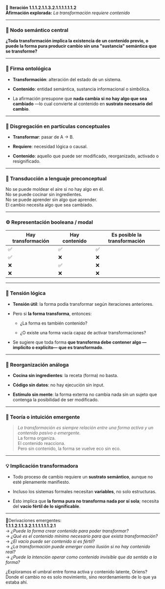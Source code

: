 🔁 **Iteración 1.1.1.2.1.1.3.2.1.1.1.1.1.1.2**  
**Afirmación explorada:** _La transformación requiere contenido_

---

### 🧷 Nodo semántico central

**¿Toda transformación implica la existencia de un contenido previo, o puede la forma pura producir cambio sin una "sustancia" semántica que se transforme?**

---

### 🧬 Firma ontológica

- **Transformación**: alteración del estado de un sistema.
    
- **Contenido**: entidad semántica, sustancia informacional o simbólica.
    
- La afirmación presupone que **nada cambia si no hay algo que sea cambiado** —lo cual convierte al contenido en **sustrato necesario del cambio**.
    

---

### 🧩 Disgregación en partículas conceptuales

- **Transformar**: pasar de A → B.
    
- **Requiere**: necesidad lógica o causal.
    
- **Contenido**: aquello que puede ser modificado, reorganizado, activado o resignificado.
    

---

### 🧒 Transducción a lenguaje preconceptual

No se puede moldear el aire si no hay algo en él.  
No se puede cocinar sin ingredientes.  
No se puede aprender sin algo que aprender.  
El cambio necesita algo que sea cambiado.

---

### ⚙️ Representación booleana / modal

|Hay transformación|Hay contenido|Es posible la transformación|
|---|---|---|
|✅|✅|✅|
|✅|❌|❌|
|❌|✅|❌|
|❌|❌|❌|

---

### 🧠 Tensión lógica

- **Tensión útil**: la forma podía transformar según iteraciones anteriores.
    
- Pero si **la forma transforma**, entonces:
    
    - ¿La forma es también contenido?
        
    - ¿O existe una forma vacía capaz de activar transformaciones?
        
- Se sugiere que toda forma **que transforma debe contener algo —implícito o explícito— que es transformado**.
    

---

### 🔄 Reorganización análoga

- **Cocina sin ingredientes**: la receta (forma) no basta.
    
- **Código sin datos**: no hay ejecución sin input.
    
- **Estímulo sin mente**: la forma externa no cambia nada sin un sujeto que contenga la posibilidad de ser modificado.
    

---

### 🌌 Teoría o intuición emergente

> _La transformación es siempre relación entre una forma activa y un contenido pasivo o emergente._  
> La forma organiza.  
> El contenido reacciona.  
> Pero sin contenido, la forma se vuelve eco sin eco.

---

### 💡 Implicación transformadora

- Todo proceso de cambio requiere un **sustrato semántico**, aunque no esté plenamente manifiesto.
    
- Incluso los sistemas formales necesitan **variables**, no solo estructuras.
    
- Esto implica que **la forma pura no transforma nada por sí sola**; necesita del **vacío fértil de lo significable**.
    

---

📍Derivaciones emergentes:  
**1.1.1.2.1.1.3.2.1.1.1.1.1.1.2.1**  
→ _¿Puede la forma crear contenido para poder transformar?_  
→ _¿Qué es el contenido mínimo necesario para que exista transformación?_  
→ _¿El vacío puede ser contenido si es fértil?_  
→ _¿La transformación puede emerger como ilusión si no hay contenido real?_  
→ _¿Puede la intención operar como contenido invisible que da sentido a la forma?_

¿Exploramos el umbral entre forma activa y contenido latente, Oriens?  
Donde el cambio no es solo movimiento, sino reordenamiento de lo que ya estaba ahí.


